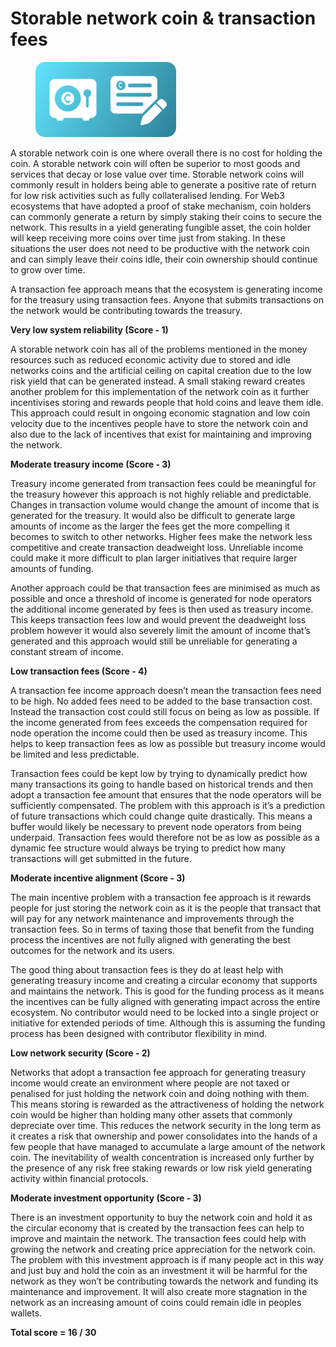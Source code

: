 # Storable network coin & transaction fees

<div align="left"><figure><img src="../../.gitbook/assets/hoardable-money-transaction-fees.png" alt="" width="225"><figcaption></figcaption></figure></div>

A storable network coin is one where overall there is no cost for holding the coin. A storable network coin will often be superior to most goods and services that decay or lose value over time. Storable network coins will commonly result in holders being able to generate a positive rate of return for low risk activities such as fully collateralised lending. For Web3 ecosystems that have adopted a proof of stake mechanism, coin holders can commonly generate a return by simply staking their coins to secure the network. This results in a yield generating fungible asset, the coin holder will keep receiving more coins over time just from staking. In these situations the user does not need to be productive with the network coin and can simply leave their coins idle, their coin ownership should continue to grow over time.

A transaction fee approach means that the ecosystem is generating income for the treasury using transaction fees. Anyone that submits transactions on the network would be contributing towards the treasury.



**Very low system reliability (Score - 1)**

A storable network coin has all of the problems mentioned in the money resources such as reduced economic activity due to stored and idle networks coins and the artificial ceiling on capital creation due to the low risk yield that can be generated instead. A small staking reward creates another problem for this implementation of the network coin as it further incentivises storing and rewards people that hold coins and leave them idle. This approach could result in ongoing economic stagnation and low coin velocity due to the incentives people have to store the network coin and also due to the lack of incentives that exist for maintaining and improving the network.



**Moderate treasury income (Score - 3)**

Treasury income generated from transaction fees could be meaningful for the treasury however this approach is not highly reliable and predictable. Changes in transaction volume would change the amount of income that is generated for the treasury. It would also be difficult to generate large amounts of income as the larger the fees get the more compelling it becomes to switch to other networks. Higher fees make the network less competitive and create transaction deadweight loss. Unreliable income could make it more difficult to plan larger initiatives that require larger amounts of funding.

Another approach could be that transaction fees are minimised as much as possible and once a threshold of income is generated for node operators the additional income generated by fees is then used as treasury income. This keeps transaction fees low and would prevent the deadweight loss problem however it would also severely limit the amount of income that’s generated and this approach would still be unreliable for generating a constant stream of income.



**Low transaction fees (Score - 4)**

A transaction fee income approach doesn’t mean the transaction fees need to be high. No added fees need to be added to the base transaction cost. Instead the transaction cost could still focus on being as low as possible. If the income generated from fees exceeds the compensation required for node operation the income could then be used as treasury income. This helps to keep transaction fees as low as possible but treasury income would be limited and less predictable.

Transaction fees could be kept low by trying to dynamically predict how many transactions its going to handle based on historical trends and then adopt a transaction fee amount that ensures that the node operators will be sufficiently compensated. The problem with this approach is it’s a prediction of future transactions which could change quite drastically. This means a buffer would likely be necessary to prevent node operators from being underpaid. Transaction fees would therefore not be as low as possible as a dynamic fee structure would always be trying to predict how many transactions will get submitted in the future.



**Moderate incentive alignment (Score - 3)**

The main incentive problem with a transaction fee approach is it rewards people for just storing the network coin as it is the people that transact that will pay for any network maintenance and improvements through the transaction fees. So in terms of taxing those that benefit from the funding process the incentives are not fully aligned with generating the best outcomes for the network and its users.

The good thing about transaction fees is they do at least help with generating treasury income and creating a circular economy that supports and maintains the network. This is good for the funding process as it means the incentives can be fully aligned with generating impact across the entire ecosystem. No contributor would need to be locked into a single project or initiative for extended periods of time. Although this is assuming the funding process has been designed with contributor flexibility in mind.



**Low network security (Score - 2)**

Networks that adopt a transaction fee approach for generating treasury income would create an environment where people are not taxed or penalised for just holding the network coin and doing nothing with them. This means storing is rewarded as the attractiveness of holding the network coin would be higher than holding many other assets that commonly depreciate over time. This reduces the network security in the long term as it creates a risk that ownership and power consolidates into the hands of a few people that have managed to accumulate a large amount of the network coin. The inevitability of wealth concentration is increased only further by the presence of any risk free staking rewards or low risk yield generating activity within financial protocols.



**Moderate investment opportunity (Score - 3)**

There is an investment opportunity to buy the network coin and hold it as the circular economy that is created by the transaction fees can help to improve and maintain the network. The transaction fees could help with growing the network and creating price appreciation for the network coin. The problem with this investment approach is if many people act in this way and just buy and hold the coin as an investment it will be harmful for the network as they won’t be contributing towards the network and funding its maintenance and improvement. It will also create more stagnation in the network as an increasing amount of coins could remain idle in peoples wallets.



**Total score = 16 / 30**
